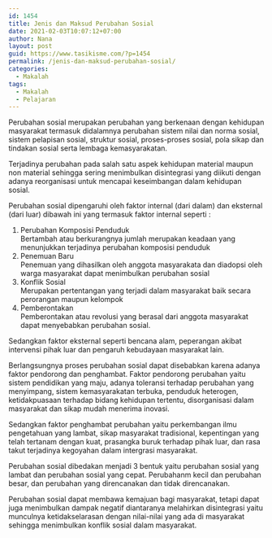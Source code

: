 ```yaml
---
id: 1454
title: Jenis dan Maksud Perubahan Sosial
date: 2021-02-03T10:07:12+07:00
author: Nana
layout: post
guid: https://www.tasikisme.com/?p=1454
permalink: /jenis-dan-maksud-perubahan-sosial/
categories:
  - Makalah
tags:
  - Makalah
  - Pelajaran
---
```

Perubahan sosial merupakan perubahan yang berkenaan dengan kehidupan masyarakat termasuk didalamnya perubahan sistem nilai dan norma sosial, sistem pelapisan sosial, struktur sosial, proses-proses sosial, pola sikap dan tindakan sosial serta lembaga kemasyarakatan.

Terjadinya perubahan pada salah satu aspek kehidupan material maupun non material sehingga sering menimbulkan disintegrasi yang diikuti dengan adanya reorganisasi untuk mencapai keseimbangan dalam kehidupan sosial.

Perubahan sosial dipengaruhi oleh faktor internal (dari dalam) dan eksternal (dari luar) dibawah ini yang termasuk faktor internal seperti :

  1. Perubahan Komposisi Penduduk  
    Bertambah atau berkurangnya jumlah merupakan keadaan yang menunjukkan terjadinya perubahan komposisi penduduk
  2. Penemuan Baru  
    Penemuan yang dihasilkan oleh anggota masyarakata dan diadopsi oleh warga masyarakat dapat menimbulkan perubahan sosial
  3. Konflik Sosial  
    Merupakan pertentangan yang terjadi dalam masyarakat baik secara perorangan maupun kelompok
  4. Pemberontakan  
    Pemberontakan atau revolusi yang berasal dari anggota masyarakat dapat menyebabkan perubahan sosial.

Sedangkan faktor eksternal seperti bencana alam, peperangan akibat intervensi pihak luar dan pengaruh kebudayaan masyarakat lain.

Berlangsungnya proses perubahan sosial dapat disebabkan karena adanya faktor pendorong dan penghambat. Faktor pendorong perubahan yaitu sistem pendidikan yang maju, adanya toleransi terhadap perubahan yang menyimpang, sistem kemasyarakatan terbuka, penduduk heterogen, ketidakpuasaan terhadap bidang kehidupan tertentu, disorganisasi dalam masyarakat dan sikap mudah menerima inovasi.

Sedangkan faktor penghambat perubahan yaitu perkembangan ilmu pengetahuan yang lambat, sikap masyarakat tradisional, kepentingan yang telah tertanam dengan kuat, prasangka buruk terhadap pihak luar, dan rasa takut terjadinya kegoyahan dalam intergrasi masyarakat.

Perubahan sosial dibedakan menjadi 3 bentuk yaitu perubahan sosial yang lambat dan perubahan sosial yang cepat. Perubahanm kecil dan perubahan besar, dan perubahan yang direncanakan dan tidak direncanakan.

Perubahan sosial dapat membawa kemajuan bagi masyarakat, tetapi dapat juga menimbulkan dampak negatif diantaranya melahirkan disintegrasi yaitu munculnya ketidakselarasan dengan nilai-nilai yang ada di masyarakat sehingga menimbulkan konflik sosial dalam masyarakat.